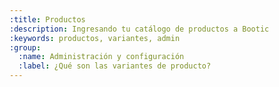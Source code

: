 ```yaml
---
:title: Productos
:description: Ingresando tu catálogo de productos a Bootic
:keywords: productos, variantes, admin
:group:
  :name: Administración y configuración
  :label: ¿Qué son las variantes de producto?
---
```

